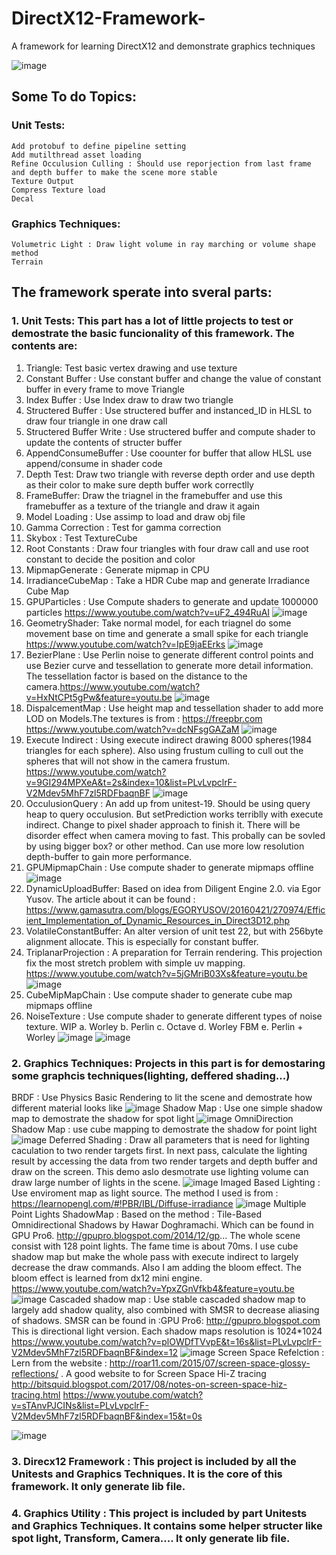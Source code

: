 # DirectX12-Framework-
A framework for learning DirectX12 and demonstrate graphics techniques 

![image](https://user-images.githubusercontent.com/30221942/41207912-0460ed48-6cd2-11e8-9a49-69f5b8cd9ba9.png)

## Some To do Topics:
### Unit Tests:
    Add protobuf to define pipeline setting
    Add mutilthread asset loading
    Refine Occulusion Culling : Should use reporjection from last frame and depth buffer to make the scene more stable
    Texture Output
    Compress Texture load
    Decal
### Graphics Techniques:
    Volumetric Light : Draw light volume in ray marching or volume shape method
    Terrain
    


## The framework sperate into sveral parts:

### 1. Unit Tests: This part has a lot of little projects to test or demostrate the basic funcionality of this framework. The contents are:

1. Triangle: Test basic vertex drawing and use texture 
2. Constant Buffer : Use constant buffer and change the value of constant buffer in every frame to move Triangle
3. Index Buffer : Use Index draw to draw two triangle
4. Structered Buffer : Use structered buffer and instanced_ID in HLSL to draw four triangle in one draw call
5. Structered Buffer Write : Use structered buffer and compute shader to update the contents of structer buffer
6. AppendConsumeBuffer : Use coounter for buffer that allow HLSL use append/consume in shader code
7. Depth Test: Draw two triangle with reverse depth order and use depth as their color to make sure depth buffer work correctlly
8. FrameBuffer: Draw the triagnel in the framebuffer and use this framebuffer as a texture of the triangle and draw it again
9. Model Loading : Use assimp to load and draw obj file
10. Gamma Correction : Test for gamma correction
11. Skybox : Test TextureCube
12. Root Constants : Draw four triangles with four draw call and use root constant to decide the position and color
13. MipmapGenerate : Generate mipmap in CPU
14. IrradianceCubeMap : Take a HDR Cube map and generate Irradiance Cube Map
15. GPUParticles : Use Compute shaders to generate and update 1000000 particles
https://www.youtube.com/watch?v=uF2_494RuAI
![image](https://user-images.githubusercontent.com/30221942/31530941-9f3a47a8-af98-11e7-9cc3-59843aa5a325.png)
16. GeometryShader: Take normal model, for each triagnel do some movement base on time and generate a small spike for each triangle
https://www.youtube.com/watch?v=IpE9jaEErks
![image](https://user-images.githubusercontent.com/30221942/31573775-273d989c-b077-11e7-9298-bd2c6c52d0fd.png)
17. BezierPlane : Use Perlin noise to generate different control points and use Bezier curve and tessellation to generate more detail information. The tessellation factor is based on the distance to the camera.https://www.youtube.com/watch?v=HxNtCPt5gPw&feature=youtu.be
![image](https://user-images.githubusercontent.com/30221942/31639809-9b22bff2-b28f-11e7-8f40-5b57fb8cab29.png)
18. DispalcementMap : Use height map and tessellation shader to add more LOD on Models.The textures is from : https://freepbr.com
https://www.youtube.com/watch?v=dcNFsgGAZaM
![image](https://user-images.githubusercontent.com/30221942/31986129-1bef2dea-b91c-11e7-8e8b-5a2790f47bc6.png)
19. Execute Indirect : Using execute indirect drawing 8000 spheres(1984 triangles for each sphere). Also using frustum culling to cull out the spheres that will not  show in the camera frustum. https://www.youtube.com/watch?v=9GI294MPXeA&t=2s&index=10&list=PLvLvpclrF-V2Mdev5MhF7zl5RDFbaqnBF
![image](https://user-images.githubusercontent.com/30221942/32411080-10b9a7e0-c18f-11e7-8d76-2a855768f004.png)
20. OcculusionQuery : An add up from unitest-19. Should be using query heap to query occulusion. But setPrediction works terriblly with execute indirect. Change to pixel shader approach to finish it. There will be disorder effect when camera moving to fast. This probally can be sovled by using bigger box? or other method. Can use more low resolution depth-buffer to gain more performance.
21. GPUMipmapChain : Use compute shader to generate mipmaps offline
![image](https://user-images.githubusercontent.com/30221942/35561278-a006fd1c-0564-11e8-8e8d-2ca6fa09d8ae.png)
22. DynamicUploadBuffer: Based on idea from Diligent Engine 2.0. via Egor Yusov. The article about it can be found :   
https://www.gamasutra.com/blogs/EGORYUSOV/20160421/270974/Efficient_Implementation_of_Dynamic_Resources_in_Direct3D12.php
23. VolatileConstantBuffer: An alter version of unit test 22, but with 256byte alignment allocate. This is especially for constant buffer.
24. TriplanarProjection : A preparation for Terrain rendering. This projection fix the most stretch problem with simple uv mapping.
https://www.youtube.com/watch?v=5jGMriB03Xs&feature=youtu.be
![image](https://user-images.githubusercontent.com/30221942/37317423-02e62ccc-2622-11e8-913c-44a54792628f.png)
25. CubeMipMapChain :  Use compute shader to generate cube map mipmaps offline
26. NoiseTexture : Use compute shader to generate different types of noise texture. WIP
    a. Worley
    b. Perlin
    c. Octave
    d. Worley FBM
    e. Perlin + Worley
![image](https://user-images.githubusercontent.com/30221942/43709281-3f430146-9921-11e8-9152-d650459c87ad.png)
![image](https://user-images.githubusercontent.com/30221942/44305625-d3aeb500-a330-11e8-8190-40659431367b.png)

### 2. Graphics Techniques: Projects in this part is for demostaring some graphcis techniques(lighting, deffered shading...)

BRDF : Use Physics Basic Rendering to lit the scene and demostrate how different material looks like
![image](https://user-images.githubusercontent.com/30221942/30778441-e20eee2a-a08a-11e7-8c28-bbb204175746.png)
Shadow Map : Use one simple shadow map to demostrate the shadow for spot light
![image](https://user-images.githubusercontent.com/30221942/30778472-b55a28e4-a08b-11e7-837f-89b9eabced1b.png)
OmniDirection Shadow Map : use cube mapping to demostrate the shadow for point light
![image](https://user-images.githubusercontent.com/30221942/30778465-6dd2e682-a08b-11e7-932d-416469c74cad.png)
Deferred Shading : Draw all parameters that is need for lighting caculation to two render targets first. In next pass, calculate the lighting result by accessing the data from two render targets and depth buffer and draw on the screen. This demo aslo desmotrate use lighting volume can draw large number of lights in the scene.
![image](https://user-images.githubusercontent.com/30221942/30778454-2ceaa09c-a08b-11e7-9b5c-1215392cc16b.png)
Imaged Based Lighting : Use enviroment map as light source. The method I used is from : https://learnopengl.com/#!PBR/IBL/Diffuse-irradiance
![image](https://user-images.githubusercontent.com/30221942/30882868-408c5a74-a2bf-11e7-98c6-b360ee58812c.png)
Multiple Point Lights ShadowMap : Based on the method :  Tile-Based Omnidirectional Shadows by Hawar Doghramachi. Which can be found in GPU Pro6. http://gpupro.blogspot.com/2014/12/gp...
The whole scene consist with 128 point lights. The fame time is about 70ms.
I use cube shadow map but make the whole pass with execute indirect to largely decrease the draw commands. 
Also I am adding the bloom effect. The bloom effect is learned from dx12 mini engine.
https://www.youtube.com/watch?v=YpxZGnVfkb4&feature=youtu.be
![image](https://user-images.githubusercontent.com/30221942/34026871-cfa18ebe-e10d-11e7-8080-4effde1b179d.png)
Cascaded shadow map : Use stable cascaded shadow map to largely add shadow quality, also combined with SMSR to decrease aliasing of shadows. SMSR can be found in :GPU Pro6: http://gpupro.blogspot.com 
This is directional light version. Each shadow maps resolution is 1024*1024
https://www.youtube.com/watch?v=plOWDfTVvpE&t=16s&list=PLvLvpclrF-V2Mdev5MhF7zl5RDFbaqnBF&index=12
![image](https://user-images.githubusercontent.com/30221942/34930601-1682d296-f97f-11e7-9211-8c52055a1d42.png)
Screen Space Refelction : Lern from the website : http://roar11.com/2015/07/screen-space-glossy-reflections/ . A good website to for Screen Space Hi-Z tracing http://bitsquid.blogspot.com/2017/08/notes-on-screen-space-hiz-tracing.html 
https://www.youtube.com/watch?v=sTAnvPJCINs&list=PLvLvpclrF-V2Mdev5MhF7zl5RDFbaqnBF&index=15&t=0s

![image](https://user-images.githubusercontent.com/30221942/41207912-0460ed48-6cd2-11e8-9a49-69f5b8cd9ba9.png)

### 3. Direcx12 Framework : This project is included by all the Unitests and Graphics Techniques. It is the core of this framework. It only generate lib file.
### 4. Graphics Utility : This project is included by part Unitests and Graphics Techniques. It contains some helper structer like spot light, Transform, Camera.... It only generate lib file.
